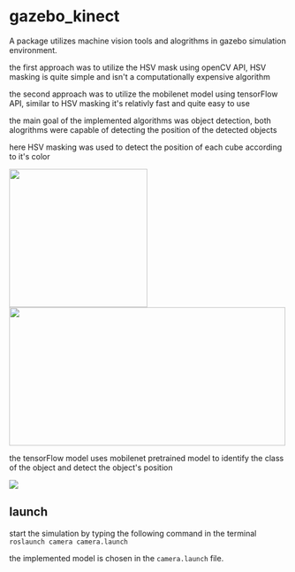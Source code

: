 # gazebo_kinect
A package utilizes machine vision tools and alogrithms in gazebo simulation environment.


the first approach was to utilize the HSV mask using openCV API, HSV masking is quite simple and  isn't a computationally expensive algorithm 

the second approach was to utilize the mobilenet model using tensorFlow API, similar to HSV masking it's relativly fast and quite easy to use

the main goal of the implemented algorithms was object detection, both alogrithms were capable of detecting the position of the detected objects 


here HSV masking was used to detect the position of each cube according to it's color 

<img src="https://user-images.githubusercontent.com/63298005/159407160-aeb988e2-9d19-4b45-b9db-04dd3cdc1ace.png" width="250" height="250"> <img src="https://user-images.githubusercontent.com/63298005/159407377-3874e901-bac2-4772-a434-c1329d821015.jpeg" width="500" height="250">

the tensorFlow model uses mobilenet pretrained model to identify the class of the object and detect the object's position

![   ](https://user-images.githubusercontent.com/63298005/159408291-7d568748-393f-4e33-b5d9-241ea4418d48.jpeg)



## launch

start the simulation by typing the following command in the terminal `roslaunch camera camera.launch`

the implemented model is chosen in the `camera.launch` file. 
